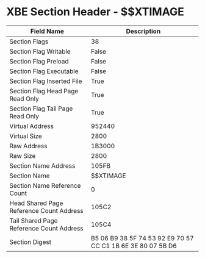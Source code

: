 # XBE Section Header - $$XTIMAGE

| Field Name | Description |
|---|---|
| Section Flags | 38 |
| Section Flag Writable | False |
| Section Flag Preload | False |
| Section Flag Executable | False |
| Section Flag Inserted File | True |
| Section Flag Head Page Read Only | True |
| Section Flag Tail Page Read Only | True |
| Virtual Address | 952440 |
| Virtual Size | 2800 |
| Raw Address | 1B3000 |
| Raw Size | 2800 |
| Section Name Address | 105FB |
| Section Name | $$XTIMAGE |
| Section Name Reference Count | 0 |
| Head Shared Page Reference Count Address | 105C2 |
| Tail Shared Page Reference Count Address | 105C4 |
| Section Digest | B5 06 B9 38 5F 74 53 92 E9 70 57 CC C1 1B 6E 3E 80 07 5B D6 |

